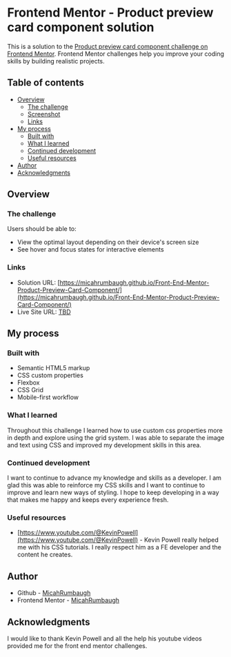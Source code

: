 # Frontend Mentor - Product preview card component solution

This is a solution to the [Product preview card component challenge on Frontend Mentor](https://www.frontendmentor.io/challenges/product-preview-card-component-GO7UmttRfa). Frontend Mentor challenges help you improve your coding skills by building realistic projects. 

## Table of contents

- [Overview](#overview)
  - [The challenge](#the-challenge)
  - [Screenshot](#screenshot)
  - [Links](#links)
- [My process](#my-process)
  - [Built with](#built-with)
  - [What I learned](#what-i-learned)
  - [Continued development](#continued-development)
  - [Useful resources](#useful-resources)
- [Author](#author)
- [Acknowledgments](#acknowledgments)

## Overview

### The challenge

Users should be able to:

- View the optimal layout depending on their device's screen size
- See hover and focus states for interactive elements

### Links

- Solution URL: [https://micahrumbaugh.github.io/Front-End-Mentor-Product-Preview-Card-Component/](https://micahrumbaugh.github.io/Front-End-Mentor-Product-Preview-Card-Component/)
- Live Site URL: [TBD](TBD)

## My process

### Built with

- Semantic HTML5 markup
- CSS custom properties
- Flexbox
- CSS Grid
- Mobile-first workflow

### What I learned

Throughout this challenge I learned how to use custom css properties more in depth and explore using the grid system. I was able to separate the image and text using CSS and improved my development skills in this area. 

### Continued development

I want to continue to advance my knowledge and skills as a developer. I am glad this was able to reinforce my CSS skills and I want to continue to improve and learn new ways of styling. I hope to keep developing in a way that makes me happy and keeps every experience fresh. 

### Useful resources

- [https://www.youtube.com/@KevinPowell](https://www.youtube.com/@KevinPowell) - Kevin Powell really helped me with his CSS tutorials. I really respect him as a FE developer and the content he creates. 

## Author

- Github - [MicahRumbaugh](https://github.com/MicahRumbaugh)
- Frontend Mentor - [MicahRumbaugh](https://www.frontendmentor.io/profile/MicahRumbaugh)


## Acknowledgments

I would like to thank Kevin Powell and all the help his youtube videos provided me for the front end mentor challenges.
